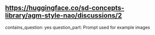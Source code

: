 ## https://huggingface.co/sd-concepts-library/agm-style-nao/discussions/2

contains_question: yes
question_part: Prompt used for example images
